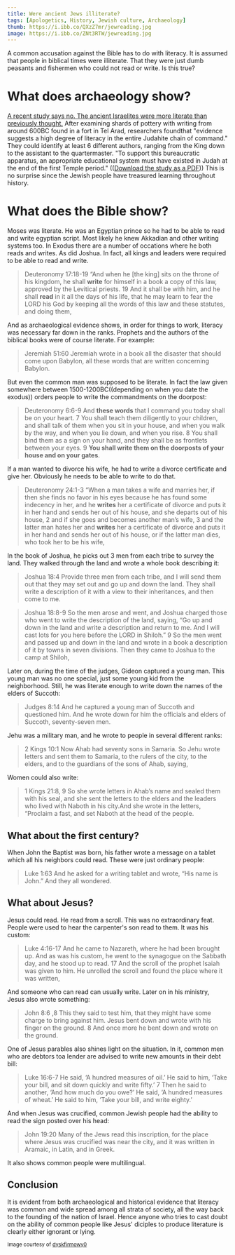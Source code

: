 ```yaml
---
title: Were ancient Jews illiterate?
tags: [Apologetics, History, Jewish culture, Archaeology]
thumb: https://i.ibb.co/QXzZ7mr/jewreading.jpg
image: https://i.ibb.co/ZNt3RTW/jewreading.jpg
---
```

A common accusation against the Bible has to do with literacy. It is assumed that people in biblical times were illiterate. That they were just dumb peasants and fishermen who could not read or write. Is this true? 

# What does archaeology show?

[A recent study says no. The ancient Israelites were more literate than previously thought.](https://www.pnas.org/content/113/17/4664) After examining shards of pottery with writing from around 600BC found in a fort in Tel Arad, researchers foundthat "evidence suggests a high degree of literacy in the entire Judahite chain of command." They could identify at least 6 different authors, ranging from the King down to the assistant to the quartermaster. "To support this bureaucratic apparatus, an appropriate educational system must have existed in Judah at the end of the first Temple period." (([Download the study as a PDF](https://thyreon.com/wp-content/uploads/2022/02/high-literacy-levels-in-600bc-judah.pdf))) This is no surprise since the Jewish people have treasured learning throughout history.

# What does the Bible show?

Moses was literate. He was an Egyptian prince so he had to be able to read and write egyptian script. Most likely he knew Akkadian and other writing systems too. In Exodus there are a number of occations where he both reads and writes. As did Joshua. In fact, all kings and leaders were required to be able to read and write.

> Deuteronomy 17:18-19 “And when he \[the king\] sits on the throne of his kingdom, he shall **write** for himself in a book a copy of this law, approved by the Levitical priests. 19 And it shall be with him, and he shall **read** in it all the days of his life, that he may learn to fear the LORD his God by keeping all the words of this law and these statutes, and doing them,

And as archaeological evidence shows, in order for things to work, literacy was necessary far down in the ranks. Prophets and the authors of the biblical books were of course literate. For example:

> Jeremiah 51:60 Jeremiah wrote in a book all the disaster that should come upon Babylon, all these words that are written concerning Babylon.

But even the common man was supposed to be literate. In fact the law given somewhere between 1500-1200BC((depending on when you date the exodus)) orders people to write the commandments on the doorpost:

> Deuteronomy 6:6-9 And **these words** that I command you today shall be on your heart. 7 You shall teach them diligently to your children, and shall talk of them when you sit in your house, and when you walk by the way, and when you lie down, and when you rise. 8 You shall bind them as a sign on your hand, and they shall be as frontlets between your eyes. 9 **You shall write them on the doorposts of your house and on your gates**.

If a man wanted to divorce his wife, he had to write a divorce certificate and give her. Obviously he needs to be able to write to do that.

> Deuteronomy 24:1-3 “When a man takes a wife and marries her, if then she finds no favor in his eyes because he has found some indecency in her, and he **writes** her a certificate of divorce and puts it in her hand and sends her out of his house, and she departs out of his house, 2 and if she goes and becomes another man’s wife, 3 and the latter man hates her and **writes** her a certificate of divorce and puts it in her hand and sends her out of his house, or if the latter man dies, who took her to be his wife,

In the book of Joshua, he picks out 3 men from each tribe to survey the land. They walked through the land and wrote a whole book describing it:

> Joshua 18:4 Provide three men from each tribe, and I will send them out that they may set out and go up and down the land. They shall write a description of it with a view to their inheritances, and then come to me.

> Joshua 18:8-9 So the men arose and went, and Joshua charged those who went to write the description of the land, saying, “Go up and down in the land and write a description and return to me. And I will cast lots for you here before the LORD in Shiloh.” 9 So the men went and passed up and down in the land and wrote in a book a description of it by towns in seven divisions. Then they came to Joshua to the camp at Shiloh,

Later on, during the time of the judges, Gideon captured a young man. This young man was no one special, just some young kid from the neighborhood. Still, he was literate enough to write down the names of the elders of Succoth:

> Judges 8:14 And he captured a young man of Succoth and questioned him. And he wrote down for him the officials and elders of Succoth, seventy-seven men.

Jehu was a military man, and he wrote to people in several different ranks:

> 2 Kings 10:1 Now Ahab had seventy sons in Samaria. So Jehu wrote letters and sent them to Samaria, to the rulers of the city, to the elders, and to the guardians of the sons of Ahab, saying,

Women could also write:

> 1 Kings 21:8, 9 So she wrote letters in Ahab’s name and sealed them with his seal, and she sent the letters to the elders and the leaders who lived with Naboth in his city.And she wrote in the letters, “Proclaim a fast, and set Naboth at the head of the people.

## What about the first century?

When John the Baptist was born, his father wrote a message on a tablet which all his neighbors could read. These were just ordinary people:

> Luke 1:63 And he asked for a writing tablet and wrote, “His name is John.” And they all wondered.

## What about Jesus?

Jesus could read. He read from a scroll. This was no extraordinary feat. People were used to hear the carpenter's son read to them. It was his custom:

> Luke 4:16-17 And he came to Nazareth, where he had been brought up. And as was his custom, he went to the synagogue on the Sabbath day, and he stood up to read. 17 And the scroll of the prophet Isaiah was given to him. He unrolled the scroll and found the place where it was written,

And someone who can read can usually write. Later on in his ministry, Jesus also wrote something:

> John 8:6 ,8 This they said to test him, that they might have some charge to bring against him. Jesus bent down and wrote with his finger on the ground. 8 And once more he bent down and wrote on the ground.

One of Jesus parables also shines light on the situation. In it, common men who are debtors toa lender are advised to write new amounts in their debt bill:

> Luke 16:6-7 He said, ‘A hundred measures of oil.’ He said to him, ‘Take your bill, and sit down quickly and write fifty.’ 7 Then he said to another, ‘And how much do you owe?’ He said, ‘A hundred measures of wheat.’ He said to him, ‘Take your bill, and write eighty.’

And when Jesus was crucified, common Jewish people had the ability to read the sign posted over his head:

> John 19:20 Many of the Jews read this inscription, for the place where Jesus was crucified was near the city, and it was written in Aramaic, in Latin, and in Greek.

It also shows common people were multilingual.

## Conclusion

It is evident from both archaeological and historical evidence that literacy was common and wide spread among all strata of society, all the way back to the founding of the nation of Israel. Hence anyone who tries to cast doubt on the ability of common people like Jesus' diciples to produce literature is clearly either ignorant or lying.

<sub>Image courtesy of [dyskfirmowy0](https://pixabay.com/users/dyskfirmowy0-883930/)</sub>
